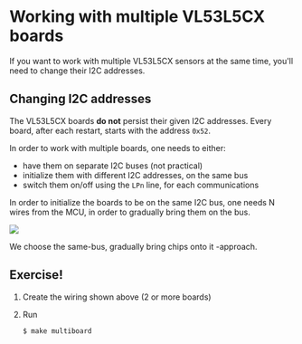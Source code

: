 # Working with multiple VL53L5CX boards

If you want to work with multiple VL53L5CX sensors at the same time, you'll need to change their I2C addresses.



## Changing I2C addresses

The VL53L5CX boards **do not** persist their given I2C addresses. Every board, after each restart, starts with the address `0x52`.

In order to work with multiple boards, one needs to either:

- have them on separate I2C buses (not practical)
- initialize them with different I2C addresses, on the same bus
- switch them on/off using the `LPn` line, for each communications

In order to initialize the boards to be on the same I2C bus, one needs N wires from the MCU, in order to gradually bring them on the bus.

![](.images/wiring-2-satel-boards.png)


We choose the same-bus, gradually bring chips onto it -approach.

## Exercise!

1. Create the wiring shown above (2 or more boards)
2. Run 

   ```
   $ make multiboard
   ```


